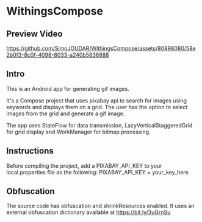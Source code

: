 # WithingsCompose


## Preview Video

https://github.com/SimoJOUDAR/WithingsCompose/assets/80898080/58e2b0f3-8c0f-4098-8033-a240b5836888

## Intro
This is an Android app for generating gif images.

It's a Compose project that uses pixabay api to search for images using keywords and displays them on a grid.
The user has the option to select images from the grid and generate a gif image.

The app uses StateFlow for data transmission, LazyVerticalStaggeredGrid for grid display and WorkManager for bitmap processing.

## Instructions
Before compiling the project, add a PIXABAY_API_KEY to your local.properties file as the following: 
PIXABAY_API_KEY = your_key_here

## Obfuscation
The source code has obfuscation and shrinkResources enabled. It uses an external obfuscation dictionary available at https://bit.ly/3uGrnSu